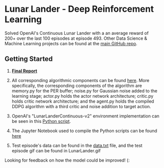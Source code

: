 # Lunar Lander - Deep Reinforcement Learning
Solved OpenAI's Continuous Lunar Lander with a an average reward of 200+ over the last 100 episodes at episode 493. Other Data Science & Machine Learning projects can be found at the [main GitHub repo](https://github.com/SR14).

## Getting Started

1. **[Final Report](https://github.com/SR14/LunarLander-DeepRL/blob/master/LunarLanderReport.pdf)**


2. All corresponding algorithmic components can be found [here](https://github.com/SR14/LunarLander-DeepRL/tree/master/agents). More specifically, the corresponding components of the algorithm are memory.py for the PER buffer; noise.py for Gaussian noise added to the learning stage; actor.py holds the actor network architecture; critic.py holds critic network architecture; and the agent.py holds the compiled DDPG algorithm with a third critic and noise addition to target action.


3. OpenAI's "LunarLanderContinuous-v2" environment implementation can be seen in this [Python script](https://github.com/SR14/LunarLander-DeepRL/blob/master/task.py). 


4. The Jupyter Notebook used to compile the Python scripts can be found [here](https://github.com/SR14/LunarLander-DeepRL/blob/master/LunarLanderContinuous-v2.ipynb)


5. Test episode's data can be found in the [data.txt](https://github.com/SR14/LunarLander-DeepRL/blob/master/data.txt) file, and the test episode gif can be found in LunarLander.gif

Looking for feedback on how the model could be improved! (:
